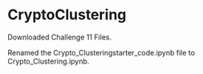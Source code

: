 # CryptoClustering

Downloaded Challenge 11 Files.

Renamed the Crypto_Clusteringstarter_code.ipynb file to Crypto_Clustering.ipynb.
